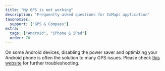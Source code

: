 ```yaml
---
title: "My GPS is not working"
description: "Frequently asked questions for CoMaps application"
taxonomies:
  support: ["GPS & Compass"]
extra:
  tags: ["Android", "iPhone & iPad"]
  order: 70
---
```


On some Android devices, disabling the power saver and optimizing your Android phone is often the solution to many GPS issues. Please check [this website](https://help.runtastic.com/hc/en-us/articles/212633165-Help-for-GPS-Problems-on-Android-Phones) for further troubleshooting.
